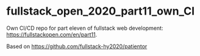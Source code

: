 # fullstack_open_2020_part11_own_CI
Own CI/CD repo for part eleven of fullstack web development: https://fullstackopen.com/en/part11. 

Based on https://github.com/fullstack-hy2020/patientor
